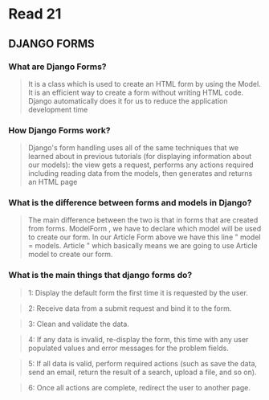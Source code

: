 # Read 21

## DJANGO FORMS


### What are Django Forms?
>It is a class which is used to create an HTML form by using the Model. It is an efficient way to create a form without writing HTML code. Django automatically does it for us to reduce the application development time

### How Django Forms work?
>Django's form handling uses all of the same techniques that we learned about in previous tutorials (for displaying information about our models): the view gets a request, performs any actions required including reading data from the models, then generates and returns an HTML page

### What is the difference between forms and models in Django?
>The main difference between the two is that in forms that are created from forms. ModelForm , we have to declare which model will be used to create our form. In our Article Form above we have this line " model = models. Article " which basically means we are going to use Article model to create our form.

### What is the main things that django forms do?
> 1: Display the default form the first time it is requested by the user.

> 2: Receive data from a submit request and bind it to the form.

> 3: Clean and validate the data.

> 4: If any data is invalid, re-display the form, this time with any user populated values and error messages for the problem fields.


> 5: If all data is valid, perform required actions (such as save the data, send an email, return the result of a search, upload a file, and so on).


> 6: Once all actions are complete, redirect the user to another page.
